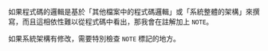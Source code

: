 如果程式碼的邏輯是基於「其他檔案中的程式碼邏輯」或「系統整體的架構」來撰寫，而且這相依性難以從程式碼中看出，那我會在註解加上 `NOTE`。

如果系統架構有修改，需要特別檢查 `NOTE` 標記的地方。